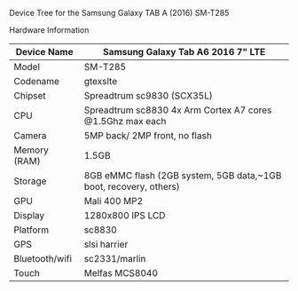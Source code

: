 Device Tree for the Samsung Galaxy TAB A (2016) SM-T285

Hardware Information

| Device Name     | Samsung Galaxy Tab A6 2016 7" LTE|
|-----------------|-----------------------------|
|Model            | SM-T285                     |
|Codename         | gtexslte                    |
|Chipset          |Spreadtrum sc9830 (SCX35L)   |
|CPU              |Spreadtrum sc8830 4x Arm Cortex A7 cores @1.5Ghz max each|
|Camera           |5MP back/ 2MP front, no flash|
|Memory (RAM)     | 1.5GB                       |
|Storage          |8GB eMMC flash (2GB system, 5GB data,~1GB boot, recovery, others) |
|GPU              |Mali 400 MP2                 |
|Display          |1280x800 IPS LCD             |
|Platform         |sc8830                       |
|GPS              |slsi harrier                 |
|Bluetooth/wifi   |sc2331/marlin                |
|Touch            |Melfas MCS8040               |
